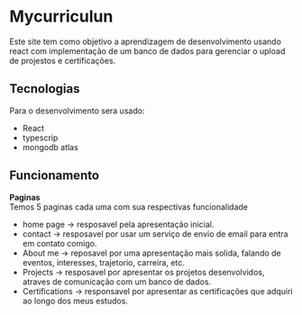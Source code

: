 # Mycurriculun

Este site tem como objetivo a aprendizagem de desenvolvimento usando react com implementação de um banco de dados para gerenciar o upload de projestos e certificações.

## Tecnologias

Para o desenvolvimento sera usado:<br>
- React
- typescrip
- mongodb atlas

## Funcionamento

**Paginas**<br>
Temos 5 paginas cada uma com sua respectivas funcionalidade<br>
- home page → resposavel pela apresentação inicial.
- contact → resposavel por usar um serviço de envio de email para entra em contato comigo.<br>
- About me → reposavel por uma apresentação mais solida, falando de eventos, interesses, trajetorio, carreira, etc.
- Projects → resposavel por apresentar os projetos desenvolvidos, atraves de comunicação com um banco de dados.
- Certifications → responsavel por apresentar as certificações que adquiri ao longo dos meus estudos.